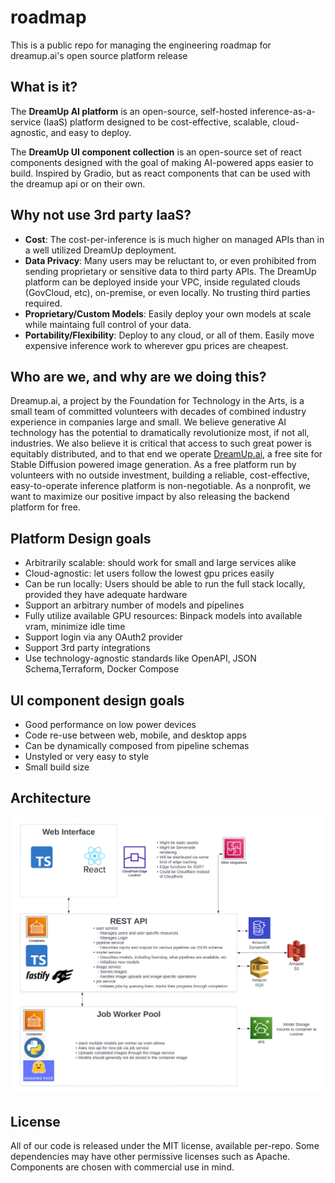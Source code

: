 # roadmap
This is a public repo for managing the engineering roadmap for dreamup.ai's open source platform release

## What is it?

The **DreamUp AI platform** is an open-source, self-hosted inference-as-a-service (IaaS) platform designed to be cost-effective, scalable, cloud-agnostic, and easy to deploy.

The **DreamUp UI component collection** is an open-source set of react components designed with the goal of making AI-powered apps easier to build. Inspired by Gradio, but as react components that can be used with the dreamup api or on their own.

## Why not use 3rd party IaaS?

- **Cost**: The cost-per-inference is is much higher on managed APIs than in a well utilized DreamUp deployment.
- **Data Privacy**: Many users may be reluctant to, or even prohibited from sending proprietary or sensitive data to third party APIs. The DreamUp platform can be deployed inside your VPC, inside regulated clouds (GovCloud, etc), on-premise, or even locally. No trusting third parties required.
- **Proprietary/Custom Models**: Easily deploy your own models at scale while maintaing full control of your data.
- **Portability/Flexibility**: Deploy to any cloud, or all of them. Easily move expensive inference work to wherever gpu prices are cheapest.

## Who are we, and why are we doing this?

Dreamup.ai, a project by the Foundation for Technology in the Arts, is a small team of committed volunteers with decades of combined industry experience in companies large and small. We believe generative AI technology has the potential to dramatically revolutionize most, if not all, industries. We also believe it is critical that access to such great power is equitably distributed, and to that end we operate [DreamUp.ai](https://dreamup.ai), a free site for Stable Diffusion powered image generation. As a free platform run by volunteers with no outside investment, building a reliable, cost-effective, easy-to-operate inference platform is non-negotiable. As a nonprofit, we want to maximize our positive impact by also releasing the backend platform for free.

## Platform Design goals

- Arbitrarily scalable: should work for small and large services alike
- Cloud-agnostic: let users follow the lowest gpu prices easily
- Can be run locally: Users should be able to run the full stack locally, provided they have adequate hardware
- Support an arbitrary number of models and pipelines
- Fully utilize available GPU resources: Binpack models into available vram, minimize idle time
- Support login via any OAuth2 provider
- Support 3rd party integrations
- Use technology-agnostic standards like OpenAPI, JSON Schema,Terraform, Docker Compose

## UI component design goals

- Good performance on low power devices
- Code re-use between web, mobile, and desktop apps
- Can be dynamically composed from pipeline schemas
- Unstyled or very easy to style
- Small build size

## Architecture

![Architecture Diagram](images/Dreamup%20v2%20architecture.png)

## License

All of our code is released under the MIT license, available per-repo. Some dependencies may have other permissive licenses such as Apache. Components are chosen with commercial use in mind.
